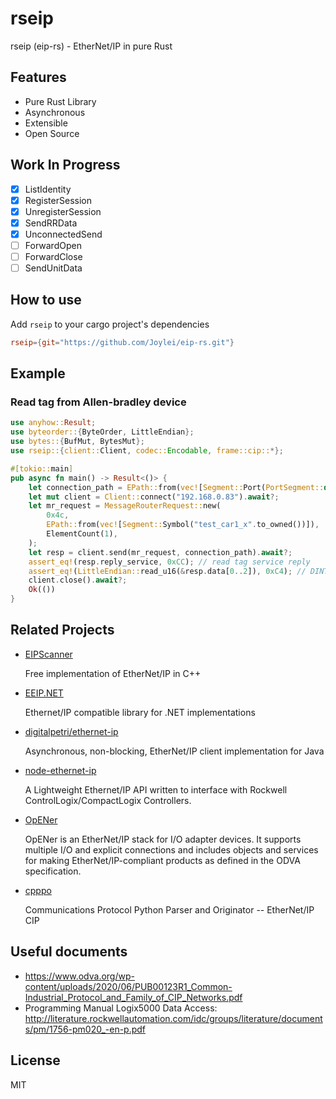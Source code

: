 # rseip

rseip (eip-rs) - EtherNet/IP in pure Rust

## Features

- Pure Rust Library
- Asynchronous
- Extensible
- Open Source

## Work In Progress

- [x] ListIdentity
- [x] RegisterSession
- [x] UnregisterSession
- [x] SendRRData
- [x] UnconnectedSend
- [ ] ForwardOpen
- [ ] ForwardClose
- [ ] SendUnitData 

## How to use

Add `rseip` to your cargo project's dependencies

```toml
rseip={git="https://github.com/Joylei/eip-rs.git"}
```

## Example

### Read tag from Allen-bradley device

```rust
use anyhow::Result;
use byteorder::{ByteOrder, LittleEndian};
use bytes::{BufMut, BytesMut};
use rseip::{client::Client, codec::Encodable, frame::cip::*};

#[tokio::main]
pub async fn main() -> Result<()> {
    let connection_path = EPath::from(vec![Segment::Port(PortSegment::default())]);
    let mut client = Client::connect("192.168.0.83").await?;
    let mr_request = MessageRouterRequest::new(
        0x4c,
        EPath::from(vec![Segment::Symbol("test_car1_x".to_owned())]),
        ElementCount(1),
    );
    let resp = client.send(mr_request, connection_path).await?;
    assert_eq!(resp.reply_service, 0xCC); // read tag service reply
    assert_eq!(LittleEndian::read_u16(&resp.data[0..2]), 0xC4); // DINT
    client.close().await?;
    Ok(())
}
```

## Related Projects

- [EIPScanner](https://github.com/nimbuscontrols/EIPScanner)

   Free implementation of EtherNet/IP in C++

- [EEIP.NET](https://github.com/rossmann-engineering/EEIP.NET)

  Ethernet/IP compatible library for .NET implementations

- [ digitalpetri/ethernet-ip](https://github.com/digitalpetri/ethernet-ip)
  
  Asynchronous, non-blocking, EtherNet/IP client implementation for Java

- [node-ethernet-ip](https://github.com/cmseaton42/node-ethernet-ip)

  A Lightweight Ethernet/IP API written to interface with Rockwell ControlLogix/CompactLogix Controllers. 

- [OpENer](https://github.com/EIPStackGroup/OpENer)
   
  OpENer is an EtherNet/IP stack for I/O adapter devices. It supports multiple I/O and explicit connections and includes objects and services for making EtherNet/IP-compliant products as defined in the ODVA specification. 

- [cpppo](https://github.com/pjkundert/cpppo/)
  
  Communications Protocol Python Parser and Originator -- EtherNet/IP CIP


## Useful documents

- https://www.odva.org/wp-content/uploads/2020/06/PUB00123R1_Common-Industrial_Protocol_and_Family_of_CIP_Networks.pdf
- Programming Manual Logix5000 Data Access: http://literature.rockwellautomation.com/idc/groups/literature/documents/pm/1756-pm020_-en-p.pdf

## License

MIT
